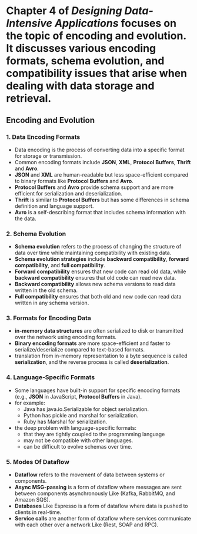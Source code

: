 # Chapter 4 of *Designing Data-Intensive Applications* focuses on the topic of encoding and evolution. It discusses various encoding formats, schema evolution, and compatibility issues that arise when dealing with data storage and retrieval.
## **Encoding and Evolution**
### **1. Data Encoding Formats**
- Data encoding is the process of converting data into a specific format for storage or transmission.
- Common encoding formats include **JSON**, **XML**, **Protocol Buffers**, **Thrift** and **Avro**.
- **JSON** and **XML** are human-readable but less space-efficient compared to binary formats like **Protocol Buffers** and **Avro**.
- **Protocol Buffers** and **Avro** provide schema support and are more efficient for serialization and deserialization.
- **Thrift** is similar to **Protocol Buffers** but has some differences in schema definition and language support.
- **Avro** is a self-describing format that includes schema information with the data.
### **2. Schema Evolution**
- **Schema evolution** refers to the process of changing the structure of data over time while maintaining compatibility with existing data.
- **Schema evolution strategies** include **backward compatibility**, **forward compatibility**, and **full compatibility**.
- **Forward compatibility** ensures that new code can read old data, while **backward compatibility** ensures that old code can read new data.
- **Backward compatibility** allows new schema versions to read data written in the old schema.
- **Full compatibility** ensures that both old and new code can read data written in any schema version.
### **3. Formats for Encoding Data**
- **in-memory data structures** are often serialized to disk or transmitted over the network using encoding formats.
- **Binary encoding formats** are more space-efficient and faster to serialize/deserialize compared to text-based formats.
- translation from in-memory representation to a byte sequence is called **serialization**, and the reverse process is called **deserialization**.
### **4. Language-Specific Formats**
- Some languages have built-in support for specific encoding formats (e.g., **JSON** in JavaScript, **Protocol Buffers** in Java).
- for example:
  - Java has java.io.Serializable for object serialization.
  - Python has pickle and marshal for serialization.
  - Ruby has Marshal for serialization.
- the deep problem with language-specific formats:
  - that they are tightly coupled to the programming language
  - may not be compatible with other languages.
  - can be difficult to evolve schemas over time. 
### **5. Modes Of Dataflow**
- **Dataflow** refers to the movement of data between systems or components.
- **Async MSG-passing** is a form of dataflow where messages are sent between components asynchronously Like (Kafka, RabbitMQ, and Amazon SQS).
- **Databases** Like Espresso is a form of dataflow where data is pushed to clients in real-time.
- **Service calls** are another form of dataflow where services communicate with each other over a network Like (Rest, SOAP and RPC).